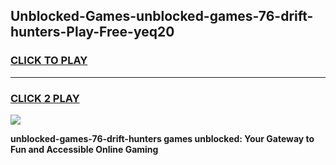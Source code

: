 
## Unblocked-Games-unblocked-games-76-drift-hunters-Play-Free-yeq20
<h3>
<a href="https://premium76.site?title=unblocked-games-76-drift-hunters&ref=18A1">CLICK TO PLAY</a></h3>
<hr>

<h3>
<a href="https://premium76.site?title=unblocked-games-76-drift-hunters&ref=18A1">CLICK 2 PLAY</a>
  
</h3>

<a href="https://premium76.site?title=unblocked-games-76-drift-hunters&ref=18A1"><img src="https://clearcache.store/games.png"></a>


**unblocked-games-76-drift-hunters games unblocked: Your Gateway to Fun and Accessible Online Gaming**
